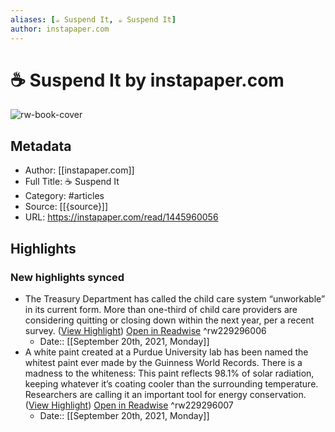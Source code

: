 ```yaml
---
aliases: [☕️ Suspend It, ☕️ Suspend It]
author: instapaper.com
---
```

# ☕️ Suspend It by instapaper.com

![rw-book-cover](https://readwise-assets.s3.amazonaws.com/static/images/article2.74d541386bbf.png)

## Metadata
- Author: [[instapaper.com]]
- Full Title: ☕️ Suspend It
- Category: #articles
- Source: [[{source}]]
- URL: https://instapaper.com/read/1445960056

## Highlights
### New highlights synced
- The Treasury Department has called the child care system “unworkable” in its current form. More than one-third of child care providers are considering quitting or closing down within the next year, per a recent survey. ([View Highlight](https://instapaper.com/read/1445960056/17510094)) [Open in Readwise](https://readwise.io/open/229296006) ^rw229296006
    - Date:: [[September 20th, 2021, Monday]]
- A white paint created at a Purdue University lab has been named the whitest paint ever made by the Guinness World Records. There is a madness to the whiteness: This paint reflects 98.1% of solar radiation, keeping whatever it’s coating cooler than the surrounding temperature. Researchers are calling it an important tool for energy conservation. ([View Highlight](https://instapaper.com/read/1445960056/17510101)) [Open in Readwise](https://readwise.io/open/229296007) ^rw229296007
    - Date:: [[September 20th, 2021, Monday]]
